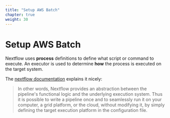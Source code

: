 ```yaml
---
title: "Setup AWS Batch"
chapter: true
weight: 30
---
```


# Setup AWS Batch

Nextflow uses **process** definitions to define what script or command to execute. An executor is used to determine **how** the process is executed on the target system.

The [nextflow documentation](https://www.nextflow.io/docs/latest/basic.html#execution-abstraction) explains it nicely:

> In other words, Nextflow provides an abstraction between the pipeline's functional logic and the underlying execution system. Thus it is possible to write a pipeline once and to seamlessly run it on your computer, a grid platform, or the cloud, without modifying it, by simply defining the target execution platform in the configuration file.
